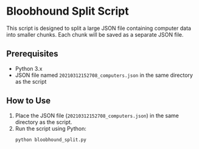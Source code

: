 # Bloobhound Split Script

This script is designed to split a large JSON file containing computer data into smaller chunks. Each chunk will be saved as a separate JSON file.

## Prerequisites

- Python 3.x
- JSON file named `20210312152708_computers.json` in the same directory as the script

## How to Use

1. Place the JSON file (`20210312152708_computers.json`) in the same directory as the script.
2. Run the script using Python:
   ```sh
   python bloobhound_split.py
